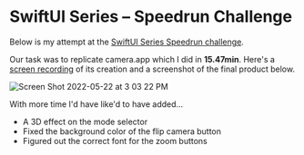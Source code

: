 # SwiftUI Series – Speedrun Challenge

Below is my attempt at the [SwiftUI Series Speedrun challenge](https://www.swiftuiseries.com/speedrun).

Our task was to replicate camera.app which I did in **15.47min**. Here's a [screen recording](https://youtu.be/Ss6LALX2uGA) of its creation and a screenshot of the final product below.

![Screen Shot 2022-05-22 at 3 03 22 PM](https://user-images.githubusercontent.com/623867/169717872-2e500c47-8dcc-48b8-80b1-1fe289d00b6f.png)

With more time I'd have like'd to have added…
* A 3D effect on the mode selector
* Fixed the background color of the flip camera button
* Figured out the correct font for the zoom buttons
